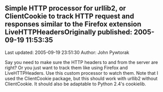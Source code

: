 ## Simple HTTP processor for urllib2, or ClientCookie to track HTTP request and responses similar to the Firefox extension LiveHTTPHeadersOriginally published: 2005-09-19 11:53:35 
Last updated: 2005-09-19 23:51:30 
Author: John Pywtorak 
 
Say you need to make sure the HTTP headers to and from the server are right?  Or you just want to track them like using Firefox and LiveHTTPHeaders.  Use this custom processor to watch them.  Note that I used the ClientCookie package, but this should work with urllib2 without ClientCookie.  It should also be adaptable to Python 2.4's cookielib.